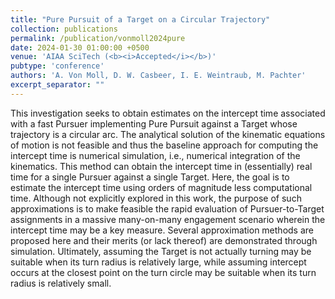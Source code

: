 ```yaml
---
title: "Pure Pursuit of a Target on a Circular Trajectory"
collection: publications
permalink: /publication/vonmoll2024pure
date: 2024-01-30 01:00:00 +0500
venue: 'AIAA SciTech (<b><i>Accepted</i></b>)'
pubtype: 'conference'
authors: 'A. Von Moll, D. W. Casbeer, I. E. Weintraub, M. Pachter'
excerpt_separator: ""
---
```

This investigation seeks to obtain estimates on the intercept time associated with a fast Pursuer implementing Pure Pursuit against a Target whose trajectory is a circular arc. The analytical solution of the kinematic equations of motion is not feasible and thus the baseline approach for computing the intercept time is numerical simulation, i.e., numerical integration of the kinematics. This method can obtain the intercept time in (essentially) real time for a single Pursuer against a single Target. Here, the goal is to estimate the intercept time using orders of magnitude less computational time. Although not explicitly explored in this work, the purpose of such approximations is to make feasible the rapid evaluation of Pursuer-to-Target assignments in a massive many-on-many engagement scenario wherein the intercept time may be a key measure. Several approximation methods are proposed here and their merits (or lack thereof) are demonstrated through simulation. Ultimately, assuming the Target is not actually turning may be suitable when its turn radius is relatively large, while assuming intercept occurs at the closest point on the turn circle may be suitable when its turn radius is relatively small.
